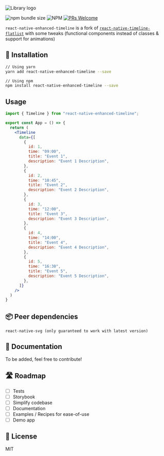 ![Library logo](https://i.ibb.co/98cFxzw/cover.png)

![npm bundle size](https://img.shields.io/bundlephobia/minzip/react-native-enhanced-timeline?label=minified%20size)
![NPM](https://img.shields.io/npm/l/react-native-enhanced-timeline)
[![PRs Welcome](https://img.shields.io/badge/PRs-welcome-brightgreen.svg?style=flat-square)](http://makeapullrequest.com)

`react-native-enhanced-timeline` is a fork of [`react-native-timeline-flatlist`](https://github.com/eugnis/react-native-timeline-flatlist) with some tweaks (functional components instead of classes & support for animations)

## 🔧 Installation

```sh
// Using yarn
yarn add react-native-enhanced-timeline --save

// Using npm
npm install react-native-enhanced-timeline --save
```

## Usage

```jsx
import { Timeline } from "react-native-enhanced-timeline";

export const App = () => {
  return (
    <Timeline
      data={[
        {
          id: 1,
          time: "09:00",
          title: "Event 1",
          description: "Event 1 Description",
        },
        {
          id: 2,
          time: "10:45",
          title: "Event 2",
          description: "Event 2 Description",
        },
        {
          id: 3,
          time: "12:00",
          title: "Event 3",
          description: "Event 3 Description",
        },
        {
          id: 4,
          time: "14:00",
          title: "Event 4",
          description: "Event 4 Description",
        },
        {
          id: 5,
          time: "16:30",
          title: "Event 5",
          description: "Event 5 Description",
        },
      ]}
    />
  )
}
```

## 📦 Peer dependencies

```
react-native-svg (only guaranteed to work with latest version)
```

## 📃 Documentation 

To be added, feel free to contribute!

## 🛣 Roadmap

- [ ] Tests
- [ ] Storybook
- [ ] Simplify codebase
- [ ] Documentation
- [ ] Examples / Recipes for ease-of-use
- [ ] Demo app

## 📝 License

MIT